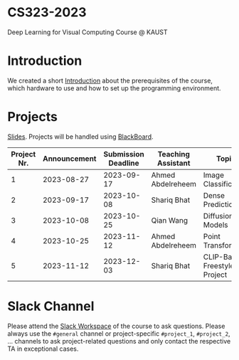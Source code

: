 # CS323-2023
Deep Learning for Visual Computing Course @ KAUST

# Introduction
We created a short [Introduction](introduction.md) about the prerequisites of the course, which hardware to use and how to set up the programming environment.

# Projects
[Slides](https://docs.google.com/presentation/d/190LnSNyeNwOQ9S-cMuw96K5ffOUsIwQGI4VKJz112LE/edit?usp=sharing). Projects will be handled using [BlackBoard](https://blackboard.kaust.edu.sa/).

| Project Nr. | Announcement  | Submission Deadline | Teaching Assistant | Topic                                             | Project Instructions |
| ----------- | ------------- | ------------------- | ------------------ | ------------------------------------------------- | -------------------- |
| 1           | 2023-08-27    | 2023-09-17          | Ahmed Abdelreheem  | Image Classification                              | [Intro](https://github.com/Exception1984/CS323-2023/blob/main/project_1_presentation.pdf), [Download](https://github.com/Exception1984/CS323-2023/blob/main/project_1.zip)                             |
| 2           | 2023-09-17    | 2023-10-08          | Shariq Bhat        | Dense Prediction                                  | [Intro](https://github.com/Exception1984/CS323-2023/blob/main/Intro_Project2_Dense_Prediction.pptx), [Download](https://github.com/Exception1984/CS323-2023/blob/main/Project2_Dense_Prediction.zip)   |
| 3           | 2023-10-08    | 2023-10-25          | Qian Wang          | Diffusion Models                                  | [Intro](https://github.com/Exception1984/CS323-2023/blob/main/Project_3_Diffusion_Models.pptx), [Download](https://github.com/Exception1984/CS323-2023/blob/main/cs323_project3_diffusion.zip)   |
| 4           | 2023-10-25    | 2023-11-12          | Ahmed Abdelreheem  | Point Transformer                                 | [Intro](https://github.com/Exception1984/CS323-2023/blob/main/P4_presentation.pdf), [Download](https://drive.google.com/file/d/1dZZ2slN-v7OK5g72ahfOYOe7LS35mw3F/view?usp=sharing)                     |                     
| 5           | 2023-11-12    | 2023-12-03          | Shariq Bhat        | CLIP-Based Freestyle Project                      | [Download](https://github.com/Exception1984/CS323-2023/blob/main/Project5_guidelines.pdf)                    |

# Slack Channel
Please attend the [Slack Workspace](https://join.slack.com/t/cs323-2023/shared_invite/zt-21j3sjvp2-DnE6RzPffgbtUegcDaV~pQ) of the course to ask questions. Please always use the `#general` channel or project-specific `#project_1`, `#project_2`, ...  channels to ask project-related questions and only contact the respective TA in exceptional cases.
